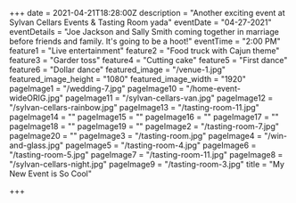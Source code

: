 +++
date = 2021-04-21T18:28:00Z
description = "Another exciting event at Sylvan Cellars Events & Tasting Room yada"
eventDate = "04-27-2021"
eventDetails = "Joe Jackson and Sally Smith coming together in marriage before friends and family.  It's going to be a hoot!"
eventTime = "2:00 PM"
feature1 = "Live entertainment"
feature2 = "Food truck with Cajun theme"
feature3 = "Garder toss"
feature4 = "Cutting cake"
feature5 = "First dance"
feature6 = "Dollar dance"
featured_image = "/venue-1.jpg"
featured_image_height = "1080"
featured_image_width = "1920"
pageImage1 = "/wedding-7.jpg"
pageImage10 = "/home-event-wideORIG.jpg"
pageImage11 = "/sylvan-cellars-van.jpg"
pageImage12 = "/sylvan-cellars-rainbow.jpg"
pageImage13 = "/tasting-room-11.jpg"
pageImage14 = ""
pageImage15 = ""
pageImage16 = ""
pageImage17 = ""
pageImage18 = ""
pageImage19 = ""
pageImage2 = "/tasting-room-7.jpg"
pageImage20 = ""
pageImage3 = "/tasting-room.jpg"
pageImage4 = "/win-and-glass.jpg"
pageImage5 = "/tasting-room-4.jpg"
pageImage6 = "/tasting-room-5.jpg"
pageImage7 = "/tasting-room-11.jpg"
pageImage8 = "/sylvan-cellars-night.jpg"
pageImage9 = "/tasting-room-3.jpg"
title = "My New Event is So Cool"

+++
